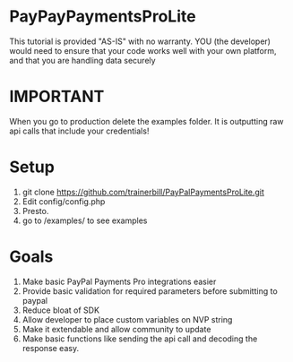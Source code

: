 PayPayPaymentsProLite
==========================

This tutorial is provided "AS-IS" with no warranty.  YOU (the developer) would need to ensure that your code works well with your own platform, and that you are handling data securely

IMPORTANT
==========================
When you go to production delete the examples folder.  It is outputting raw api calls that include your credentials!

Setup
==========================
1.  git clone https://github.com/trainerbill/PayPalPaymentsProLite.git
2.  Edit config/config.php
3.  Presto.
4.  go to /examples/ to see examples



Goals
==========================
1.  Make basic PayPal Payments Pro integrations easier
2.  Provide basic validation for required parameters before submitting to paypal
3.  Reduce bloat of SDK
4.  Allow developer to place custom variables on NVP string
5.  Make it extendable and allow community to update
6.  Make basic functions like sending the api call and decoding the response easy.
